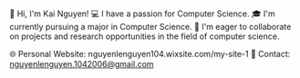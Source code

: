 👋 Hi, I'm Kai Nguyen!
💻 I have a passion for Computer Science.
🎓 I'm currently pursuing a major in Computer Science.
🤝 I'm eager to collaborate on projects and research opportunities in the field of computer science.

🌐 Personal Website: nguyenlenguyen104.wixsite.com/my-site-1
📧 Contact: nguyenlenguyen.1042006@gmail.com


<!--
**kainguyen104/kainguyen104** is a ✨ _special_ ✨ repository because its `README.md` (this file) appears on your GitHub profile.

Here are some ideas to get you started:

- 🔭 I’m currently working on ...
- 🌱 I’m currently learning ...
- 👯 I’m looking to collaborate on ...
- 🤔 I’m looking for help with ...
- 💬 Ask me about ...
- 📫 How to reach me: ...
- 😄 Pronouns: ...
- ⚡ Fun fact: ...
-->
